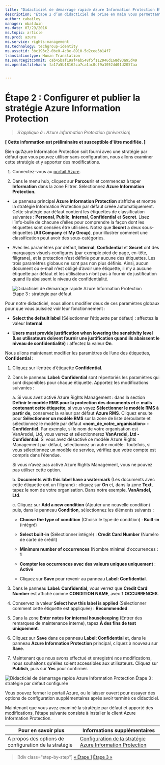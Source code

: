 ```yaml
---
title: "Didacticiel de démarrage rapide Azure Information Protection Étape 2 | Azure Rights Management"
description: "Étape 2 d’un didacticiel de prise en main vous permettant de tester rapidement Microsoft Azure Information Protection dans votre organisation en seulement quatre étapes et moins de 15 minutes."
author: cabailey
manager: mbaldwin
ms.date: 07/29/2016
ms.topic: article
ms.prod: azure
ms.service: rights-management
ms.technology: techgroup-identity
ms.assetid: 3bc193c2-0be0-4c8e-8910-5d2cee5b14f7
translationtype: Human Translation
ms.sourcegitcommit: cab45baf19af4ab548f5f112946d168d93a95d49
ms.openlocfilehash: fa17a5b18162ca7ca1ac0cf9a1052dd01d2057aa


---
```


# Étape 2 : Configurer et publier la stratégie Azure Information Protection

>*S’applique à : Azure Information Protection (préversion)*

**[ Cette information est préliminaire et susceptible d'être modifiée. ]**

Bien qu’Azure Information Protection soit fourni avec une stratégie par défaut que vous pouvez utiliser sans configuration, nous allons examiner cette stratégie et y apporter des modifications.

1. Connectez-vous au [portail Azure](https://portal.azure.com).
 
2. Dans le menu hub, cliquez sur **Parcourir** et commencez à taper **Information** dans la zone Filtrer. Sélectionnez **Azure Information Protection**.

- Le panneau principal **Azure Information Protection** s’affiche et montre la stratégie Information Protection par défaut créée automatiquement. Cette stratégie par défaut contient les étiquettes de classification suivantes : **Personal**, **Public**, **Internal**, **Confidential** et **Secret**. Lisez l’info-bulle de chacune d’elles pour comprendre la façon dont les étiquettes sont censées être utilisées. Notez que **Secret** a deux sous-étiquettes (**All Company** et **My Group**), pour illustrer comment une classification peut avoir des sous-catégories.

- Avec les paramètres par défaut, **Internal**, **Confidential** et **Secret** ont des marquages visuels configurés (par exemple pied de page, en-tête, filigrane), et la protection n’est définie pour aucune des étiquettes. Les trois paramètres globaux ne sont pas non plus définis. Ainsi, aucun document ou e-mail n’est obligé d’avoir une étiquette, il n’y a aucune étiquette par défaut et les utilisateurs n’ont pas à fournir de justification quand ils abaissent le niveau de confidentialité.

    ![Didacticiel de démarrage rapide Azure Information Protection Étape 3 : stratégie par défaut](../media/info-protect-policy.png)

Pour notre didacticiel, nous allons modifier deux de ces paramètres globaux pour que vous puissiez voir leur fonctionnement :

-  **Select the default label** (Sélectionner l’étiquette par défaut) : affectez la valeur **Internal**.

- **Users must provide justification when lowering the sensitivity level (Les utilisateurs doivent fournir une justification quand ils abaissent le niveau de confidentialité)** : affectez la valeur **On**.

Nous allons maintenant modifier les paramètres de l’une des étiquettes, **Confidential** :

1. Cliquez sur l’entrée d’étiquette **Confidential**.

2. Dans le panneau **Label: Confidential** sont répertoriés les paramètres qui sont disponibles pour chaque étiquette. Apportez les modifications suivantes :

    a. Si vous avez activé Azure Rights Management : dans la section **Définir le modèle RMS pour la protection des documents et e-mails contenant cette étiquette**, si vous voyez **Sélectionner le modèle RMS à partir de**, conservez la valeur par défaut **Azure RMS**. Cliquez ensuite pour **Sélectionner un modèle RMS** sur la zone de liste déroulante et sélectionnez le modèle par défaut **\<nom_de_votre_organisation> - Confidentiel**. Par exemple, si le nom de votre organisation est VanArsdel, Ltd, vous verrez et sélectionnerez **VanArsdel, Ltd - Confidential**. Si vous avez désactivé ce modèle Azure Rights Management par défaut, sélectionnez un autre modèle. Toutefois, si vous sélectionnez un modèle de service, vérifiez que votre compte est compris dans l’étendue.
    
    Si vous n’avez pas activé Azure Rights Management, vous ne pouvez pas utiliser cette option.
    
    b. **Documents with this label have a watermark** (Les documents avec cette étiquette ont un filigrane) : cliquez sur **On** et, dans la zone **Text**, tapez le nom de votre organisation. Dans notre exemple, **VanArsdel, Ltd**. 
    
    c. Cliquez sur **Add a new condition** (Ajouter une nouvelle condition) puis, dans le panneau **Condition**, sélectionnez les éléments suivants :
    
    - **Choose the type of condition** (Choisir le type de condition) : **Built-in** (intégré)
    
    - **Select built-in** (Sélectionner intégré) : **Credit Card Number** (Numéro de carte de crédit)
    
    - **Minimum number of occurrences** (Nombre minimal d’occurrences : **1**
    
    - **Compter les occurrences avec des valeurs uniques uniquement** : **Activé**
    
    - Cliquez sur **Save** pour revenir au panneau **Label: Confidential**.

3. Dans le panneau **Label: Confidential**, vous verrez que **Credit Card Number** est affiché comme **CONDITION NAME**, avec **1** **OCCURRENCES**.

4. Conservez la valeur **Select how this label is applied** (Sélectionner comment cette étiquette est appliquée) : **Recommended**.

5. Dans la zone **Enter notes for internal housekeeping** (Entrer des remarques de maintenance interne), tapez **À des fins de test uniquement**.

6. Cliquez sur **Save** dans ce panneau **Label: Confidential** et, dans le panneau **Azure Information Protection** principal, cliquez à nouveau sur **Save**.

7. Maintenant que nous avons effectué et enregistré nos modifications, nous souhaitons qu’elles soient accessibles aux utilisateurs. Cliquez sur **Publish**, puis sur **Yes** pour confirmer.

![Didacticiel de démarrage rapide Azure Information Protection Étape 3 : stratégie par défaut configurée](../media/info-protect-policy-configured.png)

Vous pouvez fermer le portail Azure, ou le laisser ouvert pour essayer des options de configuration supplémentaires après avoir terminé ce didacticiel.

Maintenant que vous avez examiné la stratégie par défaut et apporté des modifications, l’étape suivante consiste à installer le client Azure Information Protection.

|Pour en savoir plus|Informations supplémentaires|
|--------------------------------|--------------------------|
|À propos des options de configuration de la stratégie|[Configuration de la stratégie Azure Information Protection](configure-policy.md)|


>[!div class="step-by-step"]
[&#171; Étape 1](infoprotect-tutorial-step1.md)
[Étape 3 &#187;](infoprotect-tutorial-step3.md)


<!--HONumber=Jul16_HO5-->


